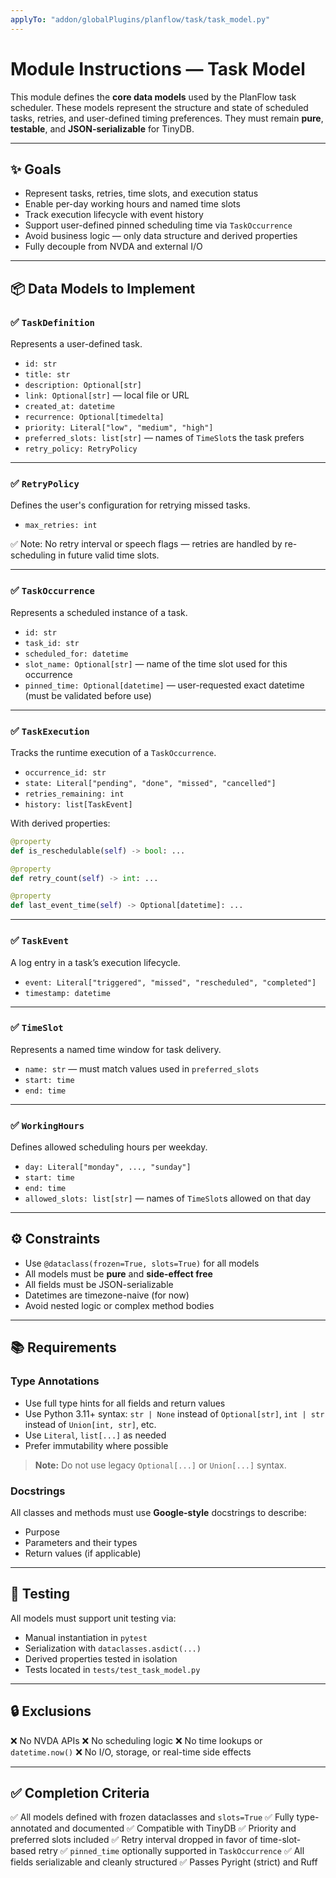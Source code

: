 ```yaml
---
applyTo: "addon/globalPlugins/planflow/task/task_model.py"
---
```


# Module Instructions — Task Model

This module defines the **core data models** used by the PlanFlow task scheduler. These models represent the structure and state of scheduled tasks, retries, and user-defined timing preferences. They must remain **pure**, **testable**, and **JSON-serializable** for TinyDB.

---

## ✨ Goals

- Represent tasks, retries, time slots, and execution status
- Enable per-day working hours and named time slots
- Track execution lifecycle with event history
- Support user-defined pinned scheduling time via `TaskOccurrence`
- Avoid business logic — only data structure and derived properties
- Fully decouple from NVDA and external I/O

---

## 📦 Data Models to Implement

### ✅ `TaskDefinition`

Represents a user-defined task.

- `id: str`
- `title: str`
- `description: Optional[str]`
- `link: Optional[str]` — local file or URL
- `created_at: datetime`
- `recurrence: Optional[timedelta]`
- `priority: Literal["low", "medium", "high"]`
- `preferred_slots: list[str]` — names of `TimeSlot`s the task prefers
- `retry_policy: RetryPolicy`

---

### ✅ `RetryPolicy`

Defines the user's configuration for retrying missed tasks.

- `max_retries: int`

✅ Note: No retry interval or speech flags — retries are handled by re-scheduling in future valid time slots.

---

### ✅ `TaskOccurrence`

Represents a scheduled instance of a task.

- `id: str`
- `task_id: str`
- `scheduled_for: datetime`
- `slot_name: Optional[str]` — name of the time slot used for this occurrence
- `pinned_time: Optional[datetime]` — user-requested exact datetime (must be validated before use)

---

### ✅ `TaskExecution`

Tracks the runtime execution of a `TaskOccurrence`.

- `occurrence_id: str`
- `state: Literal["pending", "done", "missed", "cancelled"]`
- `retries_remaining: int`
- `history: list[TaskEvent]`

With derived properties:

```python
@property
def is_reschedulable(self) -> bool: ...

@property
def retry_count(self) -> int: ...

@property
def last_event_time(self) -> Optional[datetime]: ...
````

---

### ✅ `TaskEvent`

A log entry in a task’s execution lifecycle.

* `event: Literal["triggered", "missed", "rescheduled", "completed"]`
* `timestamp: datetime`

---

### ✅ `TimeSlot`

Represents a named time window for task delivery.

* `name: str` — must match values used in `preferred_slots`
* `start: time`
* `end: time`

---

### ✅ `WorkingHours`

Defines allowed scheduling hours per weekday.

* `day: Literal["monday", ..., "sunday"]`
* `start: time`
* `end: time`
* `allowed_slots: list[str]` — names of `TimeSlot`s allowed on that day

---

## ⚙️ Constraints

* Use `@dataclass(frozen=True, slots=True)` for all models
* All models must be **pure** and **side-effect free**
* All fields must be JSON-serializable
* Datetimes are timezone-naive (for now)
* Avoid nested logic or complex method bodies

---

## 📚 Requirements

### Type Annotations

* Use full type hints for all fields and return values
* Use Python 3.11+ syntax: `str | None` instead of `Optional[str]`, `int | str` instead of `Union[int, str]`, etc.
* Use `Literal`, `list[...]` as needed
* Prefer immutability where possible

> **Note:** Do not use legacy `Optional[...]` or `Union[...]` syntax.

### Docstrings

All classes and methods must use **Google-style** docstrings to describe:

* Purpose
* Parameters and their types
* Return values (if applicable)

---

## 🧪 Testing

All models must support unit testing via:

* Manual instantiation in `pytest`
* Serialization with `dataclasses.asdict(...)`
* Derived properties tested in isolation
* Tests located in `tests/test_task_model.py`

---

## 🔒 Exclusions

❌ No NVDA APIs
❌ No scheduling logic
❌ No time lookups or `datetime.now()`
❌ No I/O, storage, or real-time side effects

---

## ✅ Completion Criteria

✅ All models defined with frozen dataclasses and `slots=True`
✅ Fully type-annotated and documented
✅ Compatible with TinyDB
✅ Priority and preferred slots included
✅ Retry interval dropped in favor of time-slot-based retry
✅ `pinned_time` optionally supported in `TaskOccurrence`
✅ All fields serializable and cleanly structured
✅ Passes Pyright (strict) and Ruff
